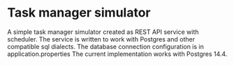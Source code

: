 # Task manager simulator

A simple task manager simulator created as REST API service with scheduler.
The service is written to work with Postgres and other compatible sql dialects.
The database connection configuration is in application.properties
The current implementation works with Postgres 14.4.
